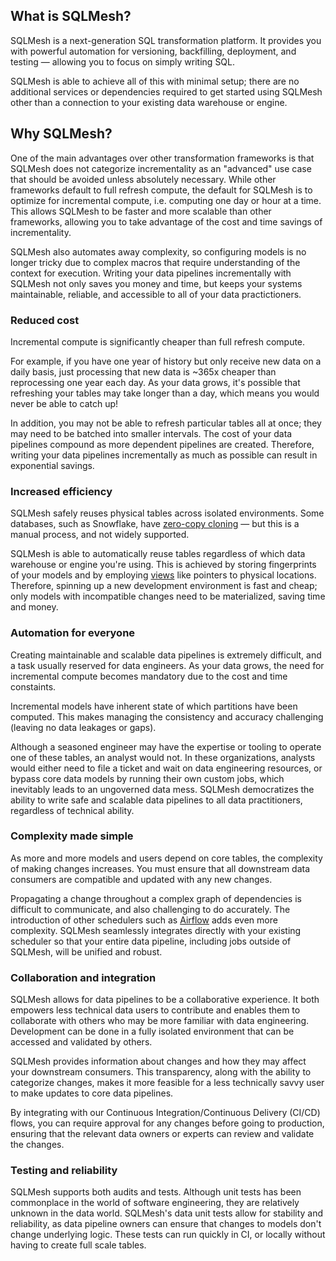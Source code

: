 ## What is SQLMesh?

SQLMesh is a next-generation SQL transformation platform. It provides you with powerful automation for versioning, backfilling, deployment, and testing &mdash; allowing you to focus on simply writing SQL.

SQLMesh is able to achieve all of this with minimal setup; there are no additional services or dependencies required to get started using SQLMesh other than a connection to your existing data warehouse or engine.

## Why SQLMesh?

One of the main advantages over other transformation frameworks is that SQLMesh does not categorize incrementality as an "advanced" use case that should be avoided unless absolutely necessary. While other frameworks default to full refresh compute, the default for SQLMesh is to optimize for incremental compute, i.e. computing one day or hour at a time. This allows SQLMesh to be faster and more scalable than other frameworks, allowing you to take advantage of the cost and time savings of incrementality.

SQLMesh also automates away complexity, so configuring models is no longer tricky due to complex macros that require understanding of the context for execution. Writing your data pipelines incrementally with SQLMesh not only saves you money and time, but keeps your systems maintainable, reliable, and accessible to all of your data practictioners.

### Reduced cost
Incremental compute is significantly cheaper than full refresh compute.

For example, if you have one year of history but only receive new data on a daily basis, just processing that new data is ~365x cheaper than reprocessing one year each day. As your data grows, it's possible that refreshing your tables may take longer than a day, which means you would never be able to catch up!

In addition, you may not be able to refresh particular tables all at once; they may need to be batched into smaller intervals. The cost of your data pipelines compound as more dependent pipelines are created. Therefore, writing your data pipelines incrementally as much as possible can result in exponential savings.

### Increased efficiency
SQLMesh safely reuses physical tables across isolated environments. Some databases, such as Snowflake, have [zero-copy cloning](https://docs.snowflake.com/en/user-guide/tables-storage-considerations.html#label-cloning-tables) &mdash; but this is a manual process, and not widely supported.

SQLMesh is able to automatically reuse tables regardless of which data warehouse or engine you're using. This is achieved by storing fingerprints of your models and by employing [views](https://en.wikipedia.org/wiki/View_(SQL)) like pointers to physical locations. Therefore, spinning up a new development environment is fast and cheap; only models with incompatible changes need to be materialized, saving time and money.

### Automation for everyone
Creating maintainable and scalable data pipelines is extremely difficult, and a task usually reserved for data engineers. As your data grows, the need for incremental compute becomes mandatory due to the cost and time constaints.

Incremental models have inherent state of which partitions have been computed. This makes managing the consistency and accuracy challenging (leaving no data leakages or gaps). 

Although a seasoned engineer may have the expertise or tooling to operate one of these tables, an analyst would not. In these organizations, analysts would either need to file a ticket and wait on data engineering resources, or bypass core data models by running their own custom jobs, which inevitably leads to an ungoverned data mess. SQLMesh democratizes the ability to write safe and scalable data pipelines to all data practitioners, regardless of technical ability.

### Complexity made simple
As more and more models and users depend on core tables, the complexity of making changes increases. You must ensure that all downstream data consumers are compatible and updated with any new changes.

Propagating a change throughout a complex graph of dependencies is difficult to communicate, and also challenging to do accurately. The introduction of other schedulers such as [Airflow](https://airflow.apache.org/) adds even more complexity. SQLMesh seamlessly integrates directly with your existing scheduler so that your entire data pipeline, including jobs outside of SQLMesh, will be unified and robust.

### Collaboration and integration
SQLMesh allows for data pipelines to be a collaborative experience. It both empowers less technical data users to contribute and enables them to collaborate with others who may be more familiar with data engineering. Development can be done in a fully isolated environment that can be accessed and validated by others.

SQLMesh provides information about changes and how they may affect your downstream consumers. This transparency, along with the ability to categorize changes, makes it more feasible for a less technically savvy user to make updates to core data pipelines. 

By integrating with our Continuous Integration/Continuous Delivery (CI/CD) flows, you can require approval for any changes before going to production, ensuring that the relevant data owners or experts can review and validate the changes.

### Testing and reliability
SQLMesh supports both audits and tests. Although unit tests has been commonplace in the world of software engineering, they are relatively unknown in the data world. SQLMesh's data unit tests allow for stability and reliability, as data pipeline owners can ensure that changes to models don't change underlying logic. These tests can run quickly in CI, or locally without having to create full scale tables.

